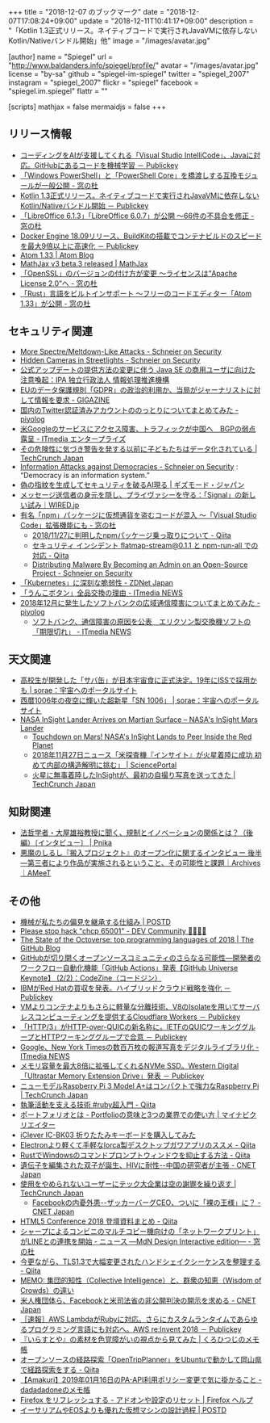 +++
title = "2018-12-07 のブックマーク"
date =  "2018-12-07T17:08:24+09:00"
update = "2018-12-11T10:41:17+09:00"
description = "「Kotlin 1.3正式リリース。ネイティブコードで実行されJavaVMに依存しないKotlin/Nativeバンドル開始」他"
image = "/images/avatar.jpg"

[author]
  name      = "Spiegel"
  url       = "http://www.baldanders.info/spiegel/profile/"
  avatar    = "/images/avatar.jpg"
  license   = "by-sa"
  github    = "spiegel-im-spiegel"
  twitter   = "spiegel_2007"
  instagram = "spiegel_2007"
  flickr    = "spiegel"
  facebook  = "spiegel.im.spiegel"
  flattr    = ""

[scripts]
  mathjax = false
  mermaidjs = false
+++

## リリース情報

- [コーディングをAIが支援してくれる「Visual Studio IntelliCode」、Javaに対応。GitHubにあるコードを機械学習 － Publickey](https://www.publickey1.jp/blog/18/aivisual_studio_intellicodejavagithub.html)
- [「Windows PowerShell」と「PowerShell Core」を橋渡しする互換モジュールが一般公開 - 窓の杜](https://forest.watch.impress.co.jp/docs/news/1153800.html)
- [Kotlin 1.3正式リリース。ネイティブコードで実行されJavaVMに依存しないKotlin/Nativeバンドル開始 － Publickey](https://www.publickey1.jp/blog/18/kotlin_13javavmkotlinnative.html)
- [「LibreOffice 6.1.3」「LibreOffice 6.0.7」が公開 ～66件の不具合を修正 - 窓の杜](https://forest.watch.impress.co.jp/docs/news/1151862.html)
- [Docker Engine 18.09リリース、BuildKitの搭載でコンテナビルドのスピードを最大9倍以上に高速化 － Publickey](https://www.publickey1.jp/blog/18/docker_engine_1809buildkit9.html)
- [Atom 1.33 | Atom Blog](https://blog.atom.io/2018/11/28/atom-1-33.html)
- [MathJax v3 beta.3 released | MathJax](https://www.mathjax.org/MathJax-v3-beta.3/)
- [「OpenSSL」のバージョンの付け方が変更 ～ライセンスは“Apache License 2.0”へ - 窓の杜](https://forest.watch.impress.co.jp/docs/news/1155972.html)
- [「Rust」言語をビルトインサポート ～フリーのコードエディター「Atom 1.33」が公開 - 窓の杜](https://forest.watch.impress.co.jp/docs/news/1156043.html)

## セキュリティ関連

- [More Spectre/Meltdown-Like Attacks - Schneier on Security](https://www.schneier.com/blog/archives/2018/11/more_spectremel.html)
- [Hidden Cameras in Streetlights - Schneier on Security](https://www.schneier.com/blog/archives/2018/11/hidden_cameras_.html)
- [公式アップデートの提供方法の変更に伴う Java SE の商用ユーザに向けた注意喚起：IPA 独立行政法人 情報処理推進機構](https://www.ipa.go.jp/security/announce/java8_eol.html)
- [EUのデータ保護規則「GDPR」の政治的利用か、当局がジャーナリストに対して情報を要求 - GIGAZINE](https://gigazine.net/news/20181113-occrp-romania-misuse-of-gdpr/)
- [国内のTwitter認証済みアカウントののっとりについてまとめてみた - piyolog](http://d.hatena.ne.jp/Kango/20181113/1542144186)
- [米Googleのサービスにアクセス障害、トラフィックが中国へ　BGPの弱点露呈 - ITmedia エンタープライズ](http://www.itmedia.co.jp/enterprise/articles/1811/14/news070.html)
- [その危険性に気づき警告を発する以前に子どもたちはデータ化されている  |  TechCrunch Japan](https://jp.techcrunch.com/2018/11/17/2018-11-09-children-are-being-datafied-before-weve-understood-the-risks-report-warns/)
- [Information Attacks against Democracies - Schneier on Security](https://www.schneier.com/blog/archives/2018/11/information_att.html) : “Democracy is an information system.”
- [偽の指紋を生成してセキュリティを破るAI現る | ギズモード・ジャパン](https://www.gizmodo.jp/amp/2018/11/ai-beating-finger-print-auth.html)
- [メッセージ送信者の身元を隠し、プライヴァシーを守る：「Signal」の新しい試み｜WIRED.jp](https://wired.jp/2018/11/26/signal-sealed-sender-messaging/)
- [有名「npm」パッケージに仮想通貨を盗むコードが混入 ～「Visual Studio Code」拡張機能にも - 窓の杜](https://forest.watch.impress.co.jp/docs/news/1155591.html)
    - [2018/11/27に判明したnpmパッケージ乗っ取りについて - Qiita](https://qiita.com/azs/items/b15bc456bee3a7892950)
    - [セキュリティ インシデント flatmap-stream@0.1.1 と npm-run-all での対応 - Qiita](https://qiita.com/mysticatea/items/aac027f9183ea9f0f9b1)
    - [Distributing Malware By Becoming an Admin on an Open-Source Project - Schneier on Security](https://www.schneier.com/blog/archives/2018/11/distributing_ma.html)
- [「Kubernetes」に深刻な脆弱性 - ZDNet Japan](https://japan.zdnet.com/article/35129584/)
- [「うんこボタン」全品交換の理由 - ITmedia NEWS](http://www.itmedia.co.jp/news/articles/1811/28/news077.html)
- [2018年12月に発生したソフトバンクの広域通信障害についてまとめてみた - piyolog](http://d.hatena.ne.jp/Kango/20181207/1544132076)
    - [ソフトバンク、通信障害の原因を公表　エリクソン製交換機ソフトの「期限切れ」 - ITmedia NEWS](http://www.itmedia.co.jp/news/articles/1812/07/news060.html)

## 天文関連

- [高校生が開発した「サバ缶」が日本宇宙食に正式決定。19年にISSで採用かも | sorae：宇宙へのポータルサイト](https://sorae.info/030201/2018_11_13_sabacan.html)
- [西暦1006年の夜空に輝いた超新星「SN 1006」 | sorae：宇宙へのポータルサイト](https://sorae.info/030201/2018_11_23_sn1006.html)
- [NASA InSight Lander Arrives on Martian Surface  – NASA's InSight Mars Lander](https://mars.nasa.gov/news/8392/nasa-insight-lander-arrives-on-martian-surface/?site=insight)
    - [Touchdown on Mars! NASA's InSight Lands to Peer Inside the Red Planet](https://www.space.com/42541-mars-insight-lander-success.html)
    - [2018年11月27日ニュース「米探査機『インサイト』が火星着陸に成功 初めて内部の構造解明に挑む」 | SciencePortal](https://scienceportal.jst.go.jp/news/newsflash_review/newsflash/2018/11/20181127_01.html)
    - [火星に無事着陸したInSightが、最初の自撮り写真を送ってきた  |  TechCrunch Japan](https://jp.techcrunch.com/2018/11/27/2018-11-26-mars-lander-insights-sends-the-first-of-many-selfie-after-a-successful-touchdown/)

## 知財関連

- [法哲学者・大屋雄裕教授に聞く、規制とイノベーションの関係とは？（後編）〔インタビュー〕 | Pnika](https://pnika.jp/articles/ohya_regulation_and_innovation_02/)
- [悪魔のしるし『搬入プロジェクト』のオープン化に関するインタビュー 後半 ―第三者により作品が実施されるということ、その可能性と課題｜Archives｜AMeeT](https://www.ameet.jp/digital-archives/2372/)

## その他

- [機械が私たちの偏見を継承する仕組み | POSTD](https://postd.cc/ai-doesnt-have-to-be-conscious-to-be-harmful/)
- [Please stop hack "chcp 65001" - DEV Community 👩‍💻👨‍💻](https://dev.to/mattn/please-stop-hack-chcp-65001-27db)
- [The State of the Octoverse: top programming languages of 2018 | The GitHub Blog](https://blog.github.com/2018-11-15-state-of-the-octoverse-top-programming-languages/)
- [GitHubが切り開くオープンソースコミュニティのさらなる可能性―開発者のワークフロー自動化機能「GitHub Actions」発表【GitHub Universe Keynote】 (2/2)：CodeZine（コードジン）](https://codezine.jp/article/detail/11170?p=2)
- [IBMがRed Hatの買収を発表。ハイブリッドクラウド戦略を強化 － Publickey](https://www.publickey1.jp/blog/18/ibmred_hat.html)
- [VMよりコンテナよりもさらに軽量な分離技術、V8のIsolateを用いてサーバレスコンピューティングを提供するCloudflare Workers － Publickey](https://www.publickey1.jp/blog/18/vmv8isolatecloudflareworkers.html)
- [「HTTP/3」がHTTP-over-QUICの新名称に。IETFのQUICワーキンググループとHTTPワーキンググループで合意 － Publickey](https://www.publickey1.jp/blog/18/http-over-quichttp3ietfquichttp.html)
- [Google、New York Timesの数百万枚の報道写真をデジタルライブラリ化 - ITmedia NEWS](http://www.itmedia.co.jp/news/articles/1811/12/news068.html)
- [メモリ容量を最大8倍に拡張してくれるNVMe SSD。Western Digital「Ultrastar Memory Extension Drive」発表 － Publickey](https://www.publickey1.jp/blog/18/8nvme_ssdwestern_digitalultrastar_memory_extension_drive.html)
- [ニューモデルRaspberry Pi 3 Model A+はコンパクトで強力なRaspberry Pi  |  TechCrunch Japan](https://jp.techcrunch.com/2018/11/17/2018-11-15-raspberry-pi-3-model-a-is-a-compact-yet-powerful-raspberry-pi/)
- [執筆活動を支える技術 #ruby超入門 - Qiita](https://qiita.com/machu/items/4a133e83f58f82459e56)
- [ポートフォリオとは - Portfolioの意味と3つの業界での使い方 | マイナビクリエイター](https://mynavi-creator.jp/knowhow/article/what-is-a-portfolio)
- [iClever IC-BK03 折りたたみキーボードを購入してみた](http://gokushiteki.com/bluetooth-keyboard.html)
- [Electronより軽くて手軽なlorca製デスクトップガワアプリのススメ - Qiita](https://qiita.com/shwld/items/a0795586bc3b9e30a540)
- [RustでWindowsのコマンドプロンプトウィンドウを抑止する方法 - Qiita](https://qiita.com/LNSEAB/items/6f60da458460274e768d)
- [遺伝子を編集された双子が誕生、HIVに耐性--中国の研究者が主張 - CNET Japan](https://japan.cnet.com/article/35129211/)
- [使用をやめられないユーザーにテック大企業は空の謝罪を繰り返す  |  TechCrunch Japan](https://jp.techcrunch.com/2018/11/27/2018-11-25-nowhere-to-go/)
    - [Facebookの内憂外患--ザッカーバーグCEO、ついに「裸の王様」に？ - CNET Japan](https://japan.cnet.com/article/35129190/)
- [HTML5 Conference 2018 登壇資料まとめ - Qiita](https://qiita.com/chieeeeno/items/00e3f0bc067a95506aa8)
- [シャープによるコンビニのマルチコピー機向けの「ネットワークプリント」がLINEとの連携を開始 - ニュース ―MdN Design Interactive edition― - 窓の杜](https://forest.watch.impress.co.jp/docs/serial/newsbymdn/1155414.html)
- [今更ながら、TLS1.3で大幅変更されたハンドシェイクシーケンスを整理する - Qiita](https://qiita.com/developer-kikikaikai/items/055a344c847379b471f7)
- [MEMO: 集団的知性（Collective Intelligence）と、群衆の知恵（Wisdom of Crowds）の違い](http://kzk-memo.blogspot.com/2010/04/collective-intelligencewisdom-of-crowds.html)
- [米人権団体ら、Facebookと米司法省の非公開判決の開示を求める - CNET Japan](https://japan.cnet.com/article/35129350/)
- [［速報］AWS LambdaがRubyに対応。さらにカスタムランタイムであらゆるプログラミング言語にも対応へ。AWS re:Invent 2018 － Publickey](https://www.publickey1.jp/blog/18/aws_lambdarubyaws_reinvent_2018.html)
- [『いらすとや』の素材を色覚障がいの視点から見てみた | くろひつじのメモ帳](https://memo.ark-under.net/memo/3588)
- [オープンソースの経路探索「OpenTripPlanner」をUbuntuで動かして岡山県で経路探索をする - Qiita](https://qiita.com/kumatira/items/658e7b75785c854f0f69)
- [【Amakuri】2019年01月16日のPA-API利用ポリシー変更で気に掛かること - dadadadoneのメモ帳](https://blog.dadadadone.com/archives/159)
- [Firefox をリフレッシュする - アドオンや設定のリセット | Firefox ヘルプ](https://support.mozilla.org/ja/kb/refresh-firefox-reset-add-ons-and-settings)
- [イーサリアムやEOSよりも優れた仮想マシンの設計過程 | POSTD](https://postd.cc/how-were-designing-a-better-virtual-machine-than-ethereum-and-eos/)
